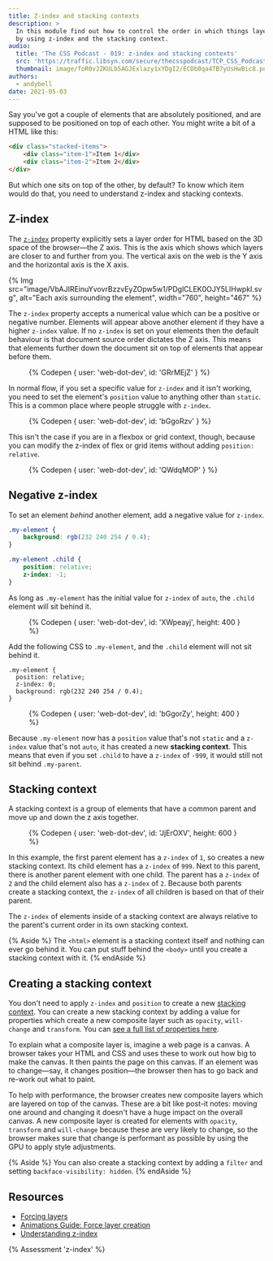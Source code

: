 ```yaml
---
title: Z-index and stacking contexts
description: >
  In this module find out how to control the order in which things layer on top of each other,
  by using z-index and the stacking context.
audio:
  title: 'The CSS Podcast - 019: z-index and stacking contexts'
  src: 'https://traffic.libsyn.com/secure/thecsspodcast/TCP_CSS_Podcast_Episode_019_v1.0.mp3?dest-id=1891556'
  thumbnail: image/foR0vJZKULb5AGJExlazy1xYDgI2/ECDb0qa4TB7yUsHwBic8.png
authors:
  - andybell
date: 2021-05-03
---
```


Say you've got a couple of elements that are absolutely positioned,
and are supposed to be positioned on top of each other.
You might write a bit of a HTML like this:

```html
<div class="stacked-items">
	<div class="item-1">Item 1</div>
	<div class="item-2">Item 2</div>
</div>
```

But which one sits on top of the other, by default?
To know which item would do that,
you need to understand z-index and stacking contexts.

## Z-index

The [`z-index`](https://developer.mozilla.org/docs/Web/CSS/z-index)
property explicitly sets a layer order for HTML based on the 3D space of the browser—the Z axis.
This is the axis which shows which layers are closer to and further from you.
The vertical axis on the web is the Y axis and the horizontal axis is the X axis.

{% Img
src="image/VbAJIREinuYvovrBzzvEyZOpw5w1/PDglCLEK0OJY5LIHwpkI.svg",
alt="Each axis surrounding the element",
width="760",
height="467" %}

The `z-index` property accepts a numerical value which can be a positive or negative number.
Elements will appear above another element if they have a higher `z-index` value.
If no `z-index` is set on your elements
then the default behaviour is that document source order dictates the Z axis.
This means that elements further down the document sit on top of elements that appear before them.

<figure>
{% Codepen {
  user: 'web-dot-dev',
  id: 'GRrMEjZ'
} %}
</figure>

In normal flow,
if you set a specific value for `z-index` and it isn't working,
you need to set the element's `position` value to anything other than `static`.
This is a common place where people struggle with `z-index`.

<figure>
{% Codepen {
  user: 'web-dot-dev',
  id: 'bGgoRzv'
} %}
</figure>

This isn't the case if you are in a flexbox or grid context, though,
because you can modify the z-index of flex or grid items without adding `position: relative`.

<figure>
{% Codepen {
  user: 'web-dot-dev',
  id: 'QWdqMOP'
} %}
</figure>

## Negative z-index

To set an element *behind* another element,
add a negative value for `z-index`.

```css
.my-element {
	background: rgb(232 240 254 / 0.4);
}

.my-element .child {
	position: relative;
	z-index: -1;
}
```

As long as `.my-element` has the initial value for `z-index` of `auto`,
the `.child` element will sit behind it.

<figure>
{% Codepen {
  user: 'web-dot-dev',
  id: 'XWpeayj',
  height: 400
} %}
</figure>

Add the following CSS to `.my-element`,
and the `.child` element will not sit behind it.

```css/1-2
.my-element {
  position: relative;
  z-index: 0;
  background: rgb(232 240 254 / 0.4);
}
```

<figure>
{% Codepen {
  user: 'web-dot-dev',
  id: 'bGgorZy',
  height: 400
} %}
</figure>

Because `.my-element` now has a `position` value that's not `static`
and a `z-index` value that's not `auto`,
it has created a new **stacking context**.
This means that even if you set `.child` to have a `z-index` of `-999`,
it would still not sit behind `.my-parent`.

## Stacking context

A stacking context is a group of elements that have a common parent and move up and down the z axis together.

<figure>
{% Codepen {
  user: 'web-dot-dev',
  id: 'JjErOXV',
  height: 600
} %}
</figure>

In this example,
the first parent element has a `z-index` of `1`,
so creates a new stacking context.
Its child element has a `z-index` of `999`.
Next to this parent, there is another parent element with one child.
The parent has a `z-index` of `2` and the child element also has a `z-index` of `2`.
Because both parents create a stacking context,
the `z-index` of all children is based on that of their parent.

The `z-index` of elements inside of a stacking context
are always relative to the parent's current order in its own stacking context.

{% Aside %}
The `<html>` element is a stacking context itself and nothing can ever go behind it.
You can put stuff behind the `<body>` until you create a stacking context with it.
{% endAside %}

## Creating a stacking context

You don't need to apply `z-index` and `position` to create a new
[stacking context](https://developer.mozilla.org/docs/Web/CSS/CSS_Positioning/Understanding_z_index/The_stacking_context).
You can create a new stacking context by adding a value for properties which create a new composite layer
such as `opacity`, `will-change` and `transform`.
You can
[see a full list of properties here](https://developer.mozilla.org/docs/Web/CSS/CSS_Positioning/Understanding_z_index/The_stacking_context).

To explain what a composite layer is, imagine a web page is a canvas.
A browser takes your HTML and CSS and uses these to work out how big to make the canvas.
It then paints the page on this canvas.
If an element was to change—say,
it changes position—the browser then has to go back and re-work out what to paint.

To help with performance,
the browser creates new composite layers which are layered on top of the canvas.
These are a bit like post-it notes:
moving one around and changing it doesn't have a huge impact on the overall canvas.
A new composite layer is created for elements with `opacity`,
`transform` and `will-change` because these are very likely to change,
so the browser makes sure that change is performant as possible by using the GPU to apply style adjustments.

{% Aside %}
You can also create a stacking context by adding a `filter` and setting `backface-visibility: hidden`.
{% endAside %}

## Resources

- [Forcing layers](https://surma.dev/things/forcing-layers/)
- [Animations Guide: Force layer creation](/animations-guide/#force)
- [Understanding z-index](https://ishadeed.com/article/understanding-z-index/)

{% Assessment 'z-index' %}
